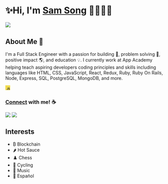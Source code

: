 # ✨Hi, I'm [Sam Song](https://www.iamsamsong.com) 👋🧑‍💻✨

<img src="https://github-readme-stats.vercel.app/api?username=samsongs1991" />

## About Me 🚀
I'm a Full Stack Engineer with a passion for building 🧱, problem solving 🧩, positive impact 🌎, and education 💡.
I currently work at App Academy helping teach aspiring developers coding principles and skills including languages like HTML, CSS, JavaScript, React, Redux, Ruby, Ruby On Rails, Node, Express, SQL, PostgreSQL, MongoDB, and more. 

<img src="https://raw.githubusercontent.com/github/explore/80688e429a7d4ef2fca1e82350fe8e3517d3494d/topics/javascript/javascript.png" style="height:15px"/>

### [Connect](https://www.iamsamsong.com) with me! ☕️
[<img src="https://img.shields.io/badge/LinkedIn-0077B5?style=for-the-badge&logo=linkedin&logoColor=white" />](https://www.linkedin.com/in/samsongs1991/)
[<img src="https://img.shields.io/badge/AngelList-000000?style=for-the-badge&logo=AngelList&logoColor=white" />](https://angel.co/u/samsongs)

## Interests
- ₿ Blockchain
- 🌶️ Hot Sauce
- ♟️ Chess
- 🚴 Cycling
- 🎻 Music
- 🥟 Español

